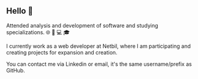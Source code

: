 ## Hello 👋

Attended analysis and development of software and studying specializations. 🌐 👨 💻 🎓

I currently work as a web developer at Netbil, where I am participating and creating projects for expansion and creation.

You can contact me via Linkedin or email, it's the same username/prefix as GitHub. 


